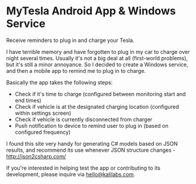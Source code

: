 # MyTesla Android App & Windows Service
Receive reminders to plug in and charge your Tesla.

I have terrible memory and have forgotten to plug in my car to charge over night several times. Usually it's not a big deal at all (first-world problems), but it's still a minor annoyance. 
So I decided to create a Windows service, and then a mobile app to remind me to plug in to charge. 

Basically the app takes the following steps:
 * Check if it's time to charge (configured between monitoring start and end times)
 * Check if vehicle is at the designated charging location (configured within settings screen)
 * Check if vehicle is currently disconnected from charger
 * Push notification to device to remind user to plug in (based on configured frequency)

I found this site very handy for generating C# models based on JSON results, and recommend its use whenever JSON structure changes - http://json2csharp.com/

If you're interested in helping test the app or contributing to its development, please inquire via hello@kalilabs.com.
